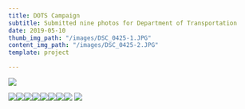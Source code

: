 ```yaml
---
title: DOTS Campaign
subtitle: Submitted nine photos for Department of Transportation
date: 2019-05-10
thumb_img_path: "/images/DSC_0425-1.JPG"
content_img_path: "/images/DSC_0425-2.JPG"
template: project

---
```

![](/images/DSC_0425-4.JPG)  

![](/images/DSC_0503-1.JPG)![](/images/DSC_0772-1.JPG)![](/images/DSC_1963-1.JPG)![](/images/DSC_2031-1.JPG)![](/images/DSC_2233-1.JPG)![](/images/DSC_2316-1.JPG)![](/images/DSC_2504-1.JPG)![](/images/DSC_1604-1.JPG) ![](/images/blade_cover-1.jpg)